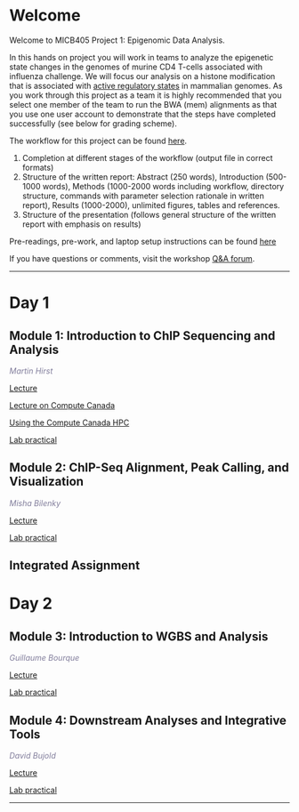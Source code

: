 
# Welcome <a id="welcome"></a>
Welcome to MICB405 Project 1: Epigenomic Data Analysis.  

In this hands on project you will work in teams to analyze the epigenetic state changes in the genomes of murine CD4 T-cells associated with influenza challenge.  We will focus our analysis on a histone modification that is associated with [active regulatory states](https://www.nature.com/articles/nrg3682) in mammalian genomes.  As you work through this project as a team it is highly recommended that you select one member of the team to run the BWA (mem) alignments as that you use one user account to demonstrate that the steps have completed successfully (see below for grading scheme).   

The workflow for this project can be found [here](https://github.com/martinhirst/micb405_project_1/blob/master/workflow.jpeg).


1)	Completion at different stages of the workflow (output file in correct formats)
2)	Structure of the written report: Abstract (250 words), Introduction (500-1000 words), Methods (1000-2000 words including workflow, directory structure, commands with parameter selection rationale in written report), Results (1000-2000), unlimited figures, tables and references.
3)	Structure of the presentation (follows general structure of the written report with emphasis on results)


Pre-readings, pre-work, and laptop setup instructions can be found [here](https://bioinformaticsdotca.github.io//Epigenomics_2017_prework)

If you have questions or comments, visit the workshop [Q&A forum](https://noteapp.com/Epi2017).

***

# Day 1 <a id="day1"></a>

##  Module 1: Introduction to ChIP Sequencing and Analysis <a id="module_1"></a>

  *<font color="#827e9c">Martin Hirst</font>*
  
  [Lecture](https://bioinformatics.ca/epigenomics-module-1-2016)
  
  [Lecture on Compute Canada](https://bioinformatics.ca/epigenomics-module-1-hpc-2016)
  
  [Using the Compute Canada HPC](https://bioinformaticsdotca.github.io/epigenomics_2017_hpc_2017)

  [Lab practical](http://bioinformatics-ca.github.io/epigenomic_data_analysis_module1_lab_2016/)
  
  
##  Module 2: ChIP-Seq Alignment, Peak Calling, and Visualization <a id="module_2"></a>

  *<font color="#827e9c">Misha Bilenky</font>*
  
  [Lecture](https://bioinformatics.ca/epigenomics-module-2-2016)
  
  [Lab practical](http://bioinformatics-ca.github.io/epigenomic_data_analysis_module2_lab_2016/)

## Integrated Assignment


# Day 2 <a id="day2"></a>

##  Module 3: Introduction to WGBS and Analysis <a id="module_3"></a>

  *<font color="#827e9c">Guillaume Bourque</font>*
  
  [Lecture](https://bioinformatics.ca/epigenomics-module-3-2016)
  
  [Lab practical](http://bioinformatics-ca.github.io/epigenomic_data_analysis_module3_lab_2016/)


##  Module 4: Downstream Analyses and Integrative Tools <a id="module_4"></a>

  *<font color="#827e9c">David Bujold</font>*
  
  [Lecture](https://bioinformatics.ca/epigenomics-module-4-2016)
  
  [Lab practical](http://bioinformatics-ca.github.io/epigenomic_data_analysis_module4_lab_2016/)

***
